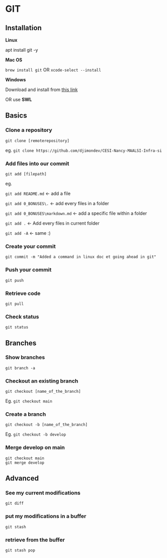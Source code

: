 # GIT

## Installation

**Linux**

apt install git -y

**Mac OS**

`brew install git`
OR
`xcode-select --install`

**Windows**

Download and install from [this link](https://gitforwindows.org/)

OR use **SWL**

## Basics

### Clone a repository

`git clone [remoterepository]`

eg. `git clone https://github.com/djimondev/CESI-Nancy-MAALSI-Infra-si`

### Add files into our commit

`git add [filepath]`

eg.

`git add README.md` <- add a file

`git add 0_BONUSES\.` <- add every files in a folder

`git add 0_BONUSES\markdown.md` <- add a specific file within a folder

`git add .` <- Add every files in current folder

`git add -A` <- same :)

### Create your commit

`git commit -m "Added a command in linux doc et going ahead in git"`

### Push your commit

`git push`

### Retrieve code

`git pull`

### Check status

`git status`

## Branches

### Show branches

`git branch -a`

### Checkout an existing branch

`git checkout [name_of_the_branch]`

Eg.
`git checkout main`

### Create a branch

`git checkout -b [name_of_the_branch]`

Eg.
`git checkout -b develop`

### Merge develop on main

```
git checkout main
git merge develop
```

## Advanced

### See my current modifications

`git diff`

### put my modifications in a buffer

`git stash`

### retrieve from the buffer

`git stash pop`
